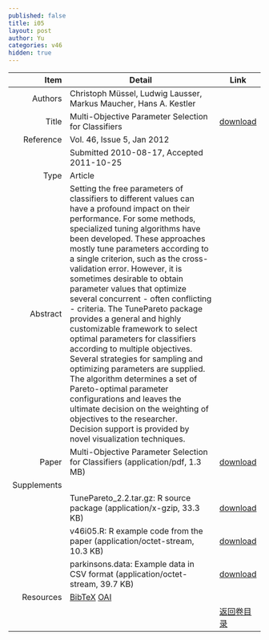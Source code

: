 ```yaml
---
published: false
title: i05
layout: post
author: Yu
categories: v46
hidden: true
---
```


| Item | Detail | Link |
|---:|---|---|
| Authors | Christoph Müssel, Ludwig Lausser, Markus Maucher, Hans A. Kestler| |
| Title |Multi-Objective Parameter Selection for Classifiers | [download](http://www.jstatsoft.org/v46/i05/paper) |
| Reference |Vol. 46, Issue 5, Jan 2012 | |
| | Submitted 2010-08-17, Accepted 2011-10-25| | 
| Type | Article| |
| Abstract | Setting the free parameters of classifiers to different values can have a profound impact on their performance. For some methods, specialized tuning algorithms have been developed. These approaches mostly tune parameters according to a single criterion, such as the cross-validation error. However, it is sometimes desirable to obtain parameter values that optimize several concurrent - often conflicting - criteria. The TunePareto package provides a general and highly customizable framework to select optimal parameters for classifiers according to multiple objectives. Several strategies for sampling and optimizing parameters are supplied. The algorithm determines a set of Pareto-optimal parameter configurations and leaves the ultimate decision on the weighting of objectives to the researcher. Decision support is provided by novel visualization techniques.| |
| Paper | Multi-Objective Parameter Selection for Classifiers  (application/pdf, 1.3 MB)| [download](http://www.jstatsoft.org/v46/i05/paper) |
| Supplements | | |
| |TunePareto_2.2.tar.gz: R source package  (application/x-gzip, 33.3 KB)|  [download](http://www.jstatsoft.org/v46/i05/supp/1) |
| |v46i05.R:              R example code from the paper  (application/octet-stream, 10.3 KB)|  [download](http://www.jstatsoft.org/v46/i05/supp/2) |
| |parkinsons.data:       Example data in CSV format  (application/octet-stream, 39.7 KB)|  [download](http://www.jstatsoft.org/v46/i05/supp/3) |
| Resources | [BibTeX](http://www.jstatsoft.org/v46/i05/bibtex) [OAI](http://www.jstatsoft.org/oai?verb=GetRecord&identifier=oai.jstatsoft/v46/i05&prefix=oai_dc)| |
| |  | [返回卷目录]({{site.baseurl}}/volume/v46.html) |